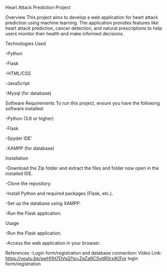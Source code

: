 Heart Attack Prediction Project

Overview
This project aims to develop a web application for heart attack prediction using machine learning. The application provides features like heart attack prediction, cancer detection, and natural prescriptions to help users monitor their health and make informed decisions.


Technologies Used

-Python

-Flask

-HTML/CSS

-JavaScript

-Mysql (for database)




Software Requirements
To run this project, ensure you have the following software installed:

-Python (3.6 or higher)

-Flask

-Spyder IDE'

-XAMPP (for database)




Installation

-Download the Zip folder and extract the files and folder now open in the installed IDE.

-Clone the repository.

-Install Python and required packages (Flask, etc.).

-Set up the database using XAMPP.

-Run the Flask application.






Usage

-Run the Flask application.

-Access the web application in your browser.





References
-Login form/registration and database connection: Video Link:   
https://youtu.be/swHI1H7DVsQ?si=ZqZa9CSyitR0rxiK(For login form/registration
